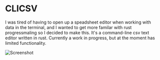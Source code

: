 # CLICSV

I was tired of having to open up a speadsheet editor when working with data in the terminal, and I wanted to get more familar with rust progressmaling so I decided to make this. It's a command-line csv text editor written in rust. Currently a work in progress, but at the moment has limited functionality.

![Screenshot](https://user-images.githubusercontent.com/68864205/128406242-963d77e5-066f-4933-83f8-0795666e3dac.png)
